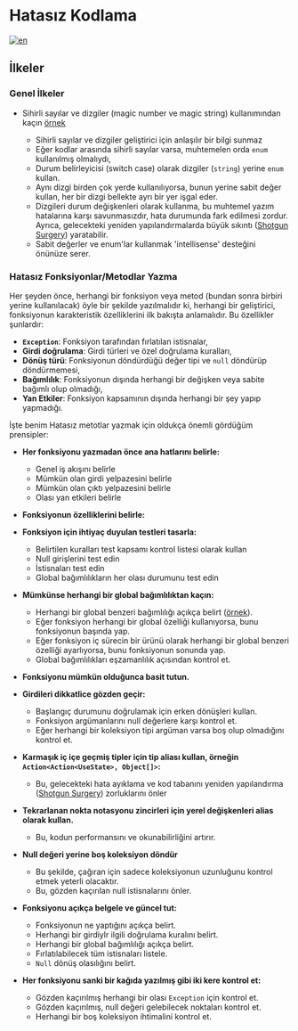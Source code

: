# Hatasız Kodlama
[![en](https://img.shields.io/badge/lang-en-red.svg)](https://github.com/kzlsahin/SD-CommonSense/blob/main/BUG-FREE-CODDING.md)

## İlkeler

### Genel İlkeler

- Sihirli sayılar ve dizgiler (magic number ve magic string) kullanımından kaçın [örnek](https://github.com/kzlsahin/SD-CommonSense/blob/main/BUG-FREE-CODDING.md#1-avoid-megic-literals)
  
  - Sihirli sayılar ve dizgiler geliştirici için anlaşılır bir bilgi sunmaz
  - Eğer kodlar arasında sihirli sayılar varsa, muhtemelen orda `enum` kullanılmış olmalıydı,
  - Durum belirleyicisi (switch case) olarak dizgiler (`string`) yerine `enum` kullan.
  - Aynı dizgi birden çok yerde kullanılıyorsa, bunun yerine sabit değer kullan, her bir dizgi bellekte ayrı bir yer işgal eder.
  - Dizgileri durum değişkenleri olarak kullanma, bu muhtemel yazım hatalarına karşı savunmasızdır, hata durumunda fark edilmesi zordur. Ayrıca, gelecekteki yeniden yapılandırmalarda büyük sıkıntı ([Shotgun Surgery](https://refactoring.guru/smells/shotgun-surgery))  yaratabilir.
  - Sabit değerler ve enum'lar kullanmak 'intellisense' desteğini önünüze serer.

### Hatasız Fonksiyonlar/Metodlar Yazma 

Her şeyden önce, herhangi bir fonksiyon veya metod (bundan sonra birbiri yerine kullanılacak) öyle bir şekilde yazılmalıdır ki, herhangi bir geliştirici, fonksiyonun karakteristik özelliklerini ilk bakışta anlamalıdır. Bu özellikler şunlardır:

- **`Exception`**: Fonksiyon tarafından fırlatılan istisnalar,
- **Girdi doğrulama**: Girdi türleri ve özel doğrulama kuralları,
- **Dönüş türü**: Fonksiyonun döndürdüğü değer tipi ve `null` döndürüp döndürmemesi,
- **Bağımlılık**: Fonksiyonun dışında herhangi bir değişken veya sabite bağımlı olup olmadığı,
- **Yan Etkiler**: Fonksiyon kapsamının dışında herhangi bir şey yapıp yapmadığı.

İşte benim Hatasız metotlar yazmak için oldukça önemli gördüğüm prensipler:

- **Her fonksiyonu yazmadan önce ana hatlarını belirle:**

  - Genel iş akışını belirle
  - Mümkün olan girdi yelpazesini belirle
  - Mümkün olan çıktı yelpazesini belirle
  - Olası yan etkileri belirle

- **Fonksiyonun özelliklerini belirle:**

- **Fonksiyon için ihtiyaç duyulan testleri tasarla:**
  
  - Belirtilen kuralları test kapsamı kontrol listesi olarak kullan
  - Null girişlerini test edin
  - İstisnaları test edin
  - Global bağımlılıkların her olası durumunu test edin
  
- **Mümkünse herhangi bir global bağımlılıktan kaçın:**
  
  - Herhangi bir global benzeri bağımlılığı açıkça belirt ([örnek](https://github.com/kzlsahin/SD-CommonSense/blob/main/BUG-FREE-CODDING.md#2-document-side-effects)).
  - Eğer fonksiyon herhangi bir global özelliği kullanıyorsa, bunu fonksiyonun başında yap.
  - Eğer fonksiyon iç sürecin bir ürünü olarak herhangi bir global benzeri özelliği ayarlıyorsa, bunu fonksiyonun sonunda yap.
  - Global bağımlılıkları eşzamanlılık açısından kontrol et.
    
- **Fonksiyonu mümkün olduğunca basit tutun.**
  
- **Girdileri dikkatlice gözden geçir:**
  
  - Başlangıç durumunu doğrulamak için erken dönüşleri kullan.
  - Fonksiyon argümanlarını null değerlere karşı kontrol et.
  - Eğer herhangi bir koleksiyon tipi argüman varsa boş olup olmadığını kontrol et.
  
- **Karmaşık iç içe geçmiş tipler için tip aliası kullan, örneğin `Action<Action<UseState>, Object[]>`:**
  
  - Bu, gelecekteki hata ayıklama ve kod tabanını yeniden yapılandırma ([Shotgun Surgery](https://refactoring.guru/smells/shotgun-surgery)) zorluklarını önler

- **Tekrarlanan nokta notasyonu zincirleri için yerel değişkenleri alias olarak kullan.**

  - Bu, kodun performansını ve okunabilirliğini artırır.
 
- **Null değeri yerine boş koleksiyon döndür**
  
  - Bu şekilde, çağıran için sadece koleksiyonun uzunluğunu kontrol etmek yeterli olacaktır.
  - Bu, gözden kaçırılan null istisnalarını önler.

- **Fonksiyonu açıkça belgele ve güncel tut:**
  
  - Fonksiyonun ne yaptığını açıkça belirt.
  - Herhangi bir girdiylr ilgili doğrulama kuralını belirt.
  - Herhangi bir global bağımlılığı açıkça belirt.
  - Fırlatılabilecek tüm istisnaları listele.
  - `Null` dönüş olasılığını belirt.
    
- **Her fonksiyonu sanki bir kağıda yazılmış gibi iki kere kontrol et:**
  
  - Gözden kaçırılmış herhangi bir olası `Exception` için kontrol et.
  - Gözden kaçırılmış, null değeri gelebilecek noktaları kontrol et.
  - Herhangi bir boş koleksiyon ihtimalini kontrol et.
